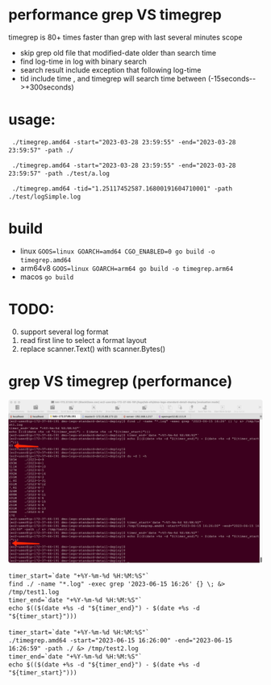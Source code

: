 # performance grep VS timegrep
timegrep is 80+ times faster than grep with last several minutes scope
- skip grep old file that modified-date older than search time
- find log-time in log with binary search 
- search result include exception that following log-time
- tid include time , and timegrep will search time between (-15seconds-->+300seconds) 
# usage:
```
 ./timegrep.amd64 -start="2023-03-28 23:59:55" -end="2023-03-28 23:59:57" -path ./
 ```

```
 ./timegrep.amd64 -start="2023-03-28 23:59:55" -end="2023-03-28 23:59:57" -path ./test/a.log
```
```
 ./timegrep.amd64 -tid="1.25117452587.16800191604710001" -path ./test/logSimple.log
 ```
# build
- linux `GOOS=linux GOARCH=amd64 CGO_ENABLED=0 go build -o timegrep.amd64`
- arm64v8 `GOOS=linux GOARCH=arm64 go build -o timegrep.arm64`
- macos `go build`
# TODO:
0. support several log format
1. read first line to select a format layout
2. replace scanner.Text()  with scanner.Bytes()

#  grep VS timegrep (performance)
![test case](test/grepVStimegrep.png)

```
timer_start=`date "+%Y-%m-%d %H:%M:%S"`
find ./ -name "*.log" -exec grep '2023-06-15 16:26' {} \; &> /tmp/test1.log
timer_end=`date "+%Y-%m-%d %H:%M:%S"`
echo $(($(date +%s -d "${timer_end}") - $(date +%s -d "${timer_start}")))

timer_start=`date "+%Y-%m-%d %H:%M:%S"`
./timegrep.amd64 -start="2023-06-15 16:26:00" -end="2023-06-15 16:26:59" -path ./ &> /tmp/test2.log
timer_end=`date "+%Y-%m-%d %H:%M:%S"`
echo $(($(date +%s -d "${timer_end}") - $(date +%s -d "${timer_start}")))
```
